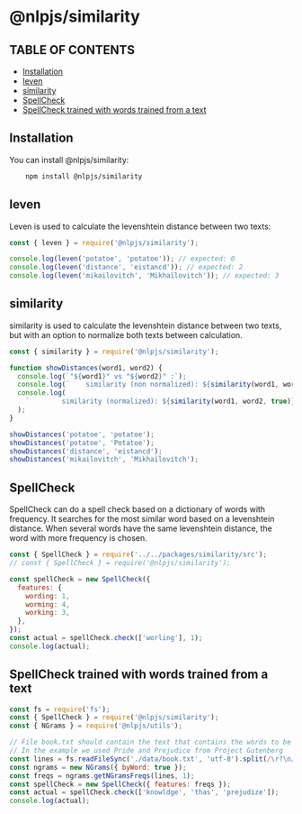 # @nlpjs/similarity

## TABLE OF CONTENTS

<!--ts-->

- [Installation](#installation)
- [leven](#leven)
- [similarity](#similarity)
- [SpellCheck](#spellcheck)
- [SpellCheck trained with words trained from a text](#spellcheck-trained-with-words-trained-from-a-text)

<!--te-->

## Installation

You can install @nlpjs/similarity:

```bash
    npm install @nlpjs/similarity
```

## leven

Leven is used to calculate the levenshtein distance between two texts:

```javascript
const { leven } = require('@nlpjs/similarity');

console.log(leven('potatoe', 'potatoe')); // expected: 0
console.log(leven('distance', 'eistancd')); // expected: 2
console.log(leven('mikailovitch', 'Mikhaïlovitch')); // expected: 3
```

## similarity

similarity is used to calculate the levenshtein distance between two texts, but with an option to normalize both texts between calculation.

```javascript
const { similarity } = require('@nlpjs/similarity');

function showDistances(word1, word2) {
  console.log(`"${word1}" vs "${word2}" :`);
  console.log(`    similarity (non normalized): ${similarity(word1, word2)}`);
  console.log(
    `        similarity (normalized): ${similarity(word1, word2, true)}`
  );
}

showDistances('potatoe', 'potatoe');
showDistances('potatoe', 'Potatoe');
showDistances('distance', 'eistancd');
showDistances('mikailovitch', 'Mikhaïlovitch');
```

## SpellCheck

SpellCheck can do a spell check based on a dictionary of words with frequency.
It searches for the most similar word based on a levenshtein distance. When several words have the same levenshtein distance, the word with more frequency is chosen.

```javascript
const { SpellCheck } = require('../../packages/similarity/src');
// const { SpellCheck } = require('@nlpjs/similarity');

const spellCheck = new SpellCheck({
  features: {
    wording: 1,
    worming: 4,
    working: 3,
  },
});
const actual = spellCheck.check(['worling'], 1);
console.log(actual);
```

## SpellCheck trained with words trained from a text

```javascript
const fs = require('fs');
const { SpellCheck } = require('@nlpjs/similarity');
const { NGrams } = require('@nlpjs/utils');

// File book.txt should contain the text that contains the words to be learnt. 
// In the example we used Pride and Prejudice from Project Gutenberg 
const lines = fs.readFileSync('./data/book.txt', 'utf-8').split(/\r?\n/);
const ngrams = new NGrams({ byWord: true });
const freqs = ngrams.getNGramsFreqs(lines, 1);
const spellCheck = new SpellCheck({ features: freqs });
const actual = spellCheck.check(['knowldge', 'thas', 'prejudize']);
console.log(actual);
```
